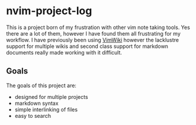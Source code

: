 nvim-project-log
================

This is a project born of my frustration with other vim note taking tools.
Yes there are a lot of them, however I have found them all frustrating for my workflow.
I have previously been using [VimWiki][vimwiki] however the lacklustre support
for multiple wikis and second class support for markdown documents
really made working with it difficult.

Goals
-----

The goals of this project are:
- designed for multiple projects
- markdown syntax
- simple interlinking of files
- easy to search

[vimwiki]: https://github.com/vimwiki/vimwiki
